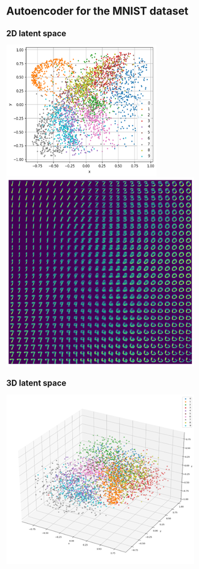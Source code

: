 # Autoencoder for the MNIST dataset

## 2D latent space

<img src="./2D/plots/latent space/epoch_30.png" width="400" height="350">

<img src="./2D/plots/generated images/epoch_30.png" width="500" height="500">

## 3D latent space

<img src="./3D/plots/latent space/epoch_30.png" width="500" height="450">
